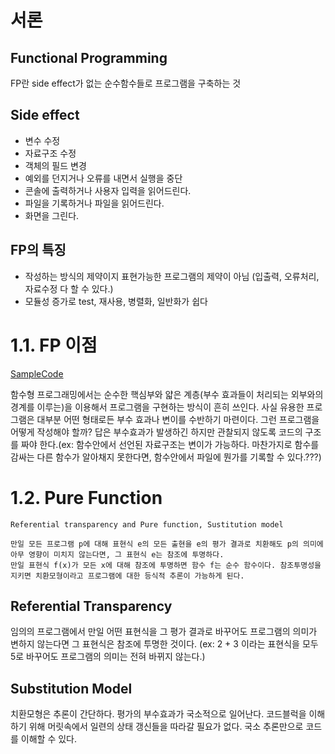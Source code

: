 # 서론
## Functional Programming
FP란 side effect가 없는 순수함수들로 프로그램을 구축하는 것

## Side effect 
- 변수 수정
- 자료구조 수정
- 객체의 필드 변경
- 예외를 던지거나 오류를 내면서 실행을 중단
- 콘솔에 출력하거나 사용자 입력을 읽어드린다.
- 파일을 기록하거나 파일을 읽어드린다.
- 화면을 그린다.

## FP의 특징
- 작성하는 방식의 제약이지 표현가능한 프로그램의 제약이 아님 (입출력, 오류처리, 자료수정 다 할 수 있다.)
- 모듈성 증가로 test, 재사용, 병렬화, 일반화가 쉽다

# 1.1. FP 이점
[SampleCode](Sample01_SideEffect.scala)


함수형 프로그래밍에서는 순수한 핵심부와 얇은 계층(부수 효과들이 처리되는 외부와의 경계를 이루는)을 이용해서 프로그램을 구현하는 방식이 흔히 쓰인다.
사실 유용한 프로그램은 대부분 어떤 형태로든 부수 효과나 변이를 수반하기 마련이다. 그런 프로그램을 어떻게 작성해야 할까? 답은 부수효과가 발생하긴
하지만 관찰되지 않도록 코드의 구조를 짜야 한다.(ex: 함수안에서 선언된 자료구조는 변이가 가능하다. 마찬가지로 함수를 감싸는 다른 함수가 알아채지
못한다면, 함수안에서 파일에 뭔가를 기록할 수 있다.???)


# 1.2. Pure Function

```
Referential transparency and Pure function, Sustitution model

만일 모든 프로그램 p에 대해 표현식 e의 모든 출현을 e의 평가 결과로 치환해도 p의 의미에 아무 영향이 미치지 않는다면, 그 표현식 e는 참조에 투명하다.
만일 표현식 f(x)가 모든 x에 대해 참조에 투명하면 함수 f는 순수 함수이다. 참조투명성을 지키면 치환모형이라고 프로그램에 대한 등식적 추론이 가능하게 된다.

```

## Referential Transparency
임의의 프로그램에서 만일 어떤 표현식을 그 평가 결과로 바꾸어도 프로그램의 의미가 변하지 않는다면 그 표현식은 참조에 투명한 것이다. 
(ex: 2 + 3 이라는 표현식을 모두 5로 바꾸어도 프로그램의 의미는 전혀 바뀌지 않는다.)

## Substitution Model
치환모형은 추론이 간단하다. 평가의 부수효과가 국소적으로 일어난다. 코드블럭을 이해하기 위해 머릿속에서 일련의 상태 갱신들을 따라갈 필요가 없다. 국소 추론만으로 
코드를 이해할 수 있다.


